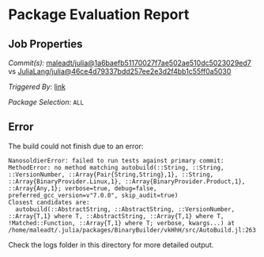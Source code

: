 # Package Evaluation Report

## Job Properties

*Commit(s):* [maleadt/julia@1a6baefb51170027f7ae502ae510dc5023029ed7](https://github.com/maleadt/julia/commit/1a6baefb51170027f7ae502ae510dc5023029ed7) vs [JuliaLang/julia@46ce4d79337bdd257ee2e3d2f4bb1c55ff0a5030](https://github.com/JuliaLang/julia/commit/46ce4d79337bdd257ee2e3d2f4bb1c55ff0a5030)

*Triggered By:* [link](https://github.com/maleadt/julia/commit/1a6baefb51170027f7ae502ae510dc5023029ed7#commitcomment-36261713)

*Package Selection:* `ALL`

## Error

The build could not finish due to an error:

```
NanosoldierError: failed to run tests against primary commit: MethodError: no method matching autobuild(::String, ::String, ::VersionNumber, ::Array{Pair{String,String},1}, ::String, ::Array{BinaryProvider.Linux,1}, ::Array{BinaryProvider.Product,1}, ::Array{Any,1}; verbose=true, debug=false, preferred_gcc_version=v"7.0.0", skip_audit=true)
Closest candidates are:
  autobuild(::AbstractString, ::AbstractString, ::VersionNumber, ::Array{T,1} where T, ::AbstractString, ::Array{T,1} where T, !Matched::Function, ::Array{T,1} where T; verbose, kwargs...) at /home/maleadt/.julia/packages/BinaryBuilder/vkHhH/src/AutoBuild.jl:263
```

Check the logs folder in this directory for more detailed output.


